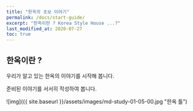 ```yaml
---
title: "한옥의 초보 이야기"
permalink: /docs/start-guide/
excerpt: "한옥이란 ? Korea Style House ...?"
last_modified_at: 2020-07-27
toc: true
---
```


## 한옥이란 ?

우리가 알고 있는 한옥의 이야기를 시작해 봅니다.

준비된 이야기를 서서히 작성하여 봅니다.

 ![img]({{ site.baseurl }}/assets/images/md-study-01-05-00.jpg "한옥 틀")